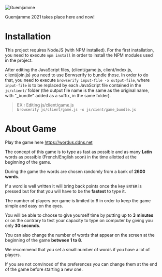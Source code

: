 ![Guemjamme](https://user-images.githubusercontent.com/44942598/121183900-d6be1b80-c864-11eb-9491-651835ae6d04.png)

Guemjamme 2021 takes place here and now!

# Installation

This project requires NodeJS (with NPM installed).
For the first installation, you need to execute ``npm install`` in order to install the NPM modules used in the project.

After editing the JavaScript files, (client/game.js, client/index.js, client/join.js) you need to use Borwserify to bundle those.
In order to do that, you need to execute ``browserify input-file -o output-file``, where ``input-file`` is to be replaced by each JavaScript file contained in the ``js/client/`` folder (the output file name is the same as the original name, with "_bundle" added as a suffix, in the same folder).

> EX : Editing js/client/game.js  
> ``browserify js/client/game.js -o js/cient/game_bundle.js``

# About Game

Play the game here https://wordus.ddns.net

The concept of this game is to type as fast as possible and as many **Latin** words as possible (French/English soon) in the time allotted at the beginning of the game.

During the game the words are chosen randomly from a bank of **2600 words**.  

If a word is well written it will bring back points once the key ``ENTER`` is pressed but for that you will have to be the **fastest** to type it.  

The number of players per game is limited to 6 in order to keep the game simple and easy on the eyes.  

You will be able to choose to give yourself time by putting up to **3 minutes** or on the contrary to test your capacity to type on computer by giving you only **30 seconds**.  

You can also change the number of words that appear on the screen at the beginning of the game **between 1 to 8**.  

We recommend that you set a small number of words if you have a lot of players.  

If you are not convinced of the preferences you can change them at the end of the game before starting a new one.
